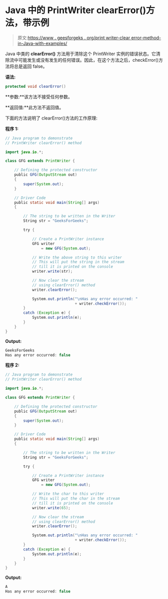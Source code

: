 # Java 中的 PrintWriter clearError()方法，带示例

> 原文:[https://www . geesforgeks . org/print writer-clear error-method-in-Java-with-examples/](https://www.geeksforgeeks.org/printwriter-clearerror-method-in-java-with-examples/)

Java 中类的 **clearError()** 方法用于清除这个 PrintWriter 实例的错误状态。它清除流中可能发生或没有发生的任何错误。因此，在这个方法之后，checkError()方法将总是返回 false。

**语法:**

```java
protected void clearError()
```

**参数:**该方法不接受任何参数。

**返回值:**此方法不返回值。

下面的方法说明了 clearError()方法的工作原理:

**程序 1:**

```java
// Java program to demonstrate
// PrintWriter clearError() method

import java.io.*;

class GFG extends PrintWriter {

    // Defining the protected constructor
    public GFG(OutputStream out)
    {
        super(System.out);
    }

    // Driver Code
    public static void main(String[] args)
    {

        // The string to be written in the Writer
        String str = "GeeksForGeeks";

        try {

            // Create a PrintWriter instance
            GFG writer
                = new GFG(System.out);

            // Write the above string to this writer
            // This will put the string in the stream
            // till it is printed on the console
            writer.write(str);

            // Now clear the stream
            // using clearError() method
            writer.clearError();

            System.out.println("\nHas any error occurred: "
                               + writer.checkError());
        }
        catch (Exception e) {
            System.out.println(e);
        }
    }
}
```

**Output:**

```java
GeeksForGeeks
Has any error occurred: false

```

**程序 2:**

```java
// Java program to demonstrate
// PrintWriter clearError() method

import java.io.*;

class GFG extends PrintWriter {

    // Defining the protected constructor
    public GFG(OutputStream out)
    {
        super(System.out);
    }

    // Driver Code
    public static void main(String[] args)
    {

        // The string to be written in the Writer
        String str = "GeeksForGeeks";

        try {

            // Create a PrintWriter instance
            GFG writer
                = new GFG(System.out);

            // Write the char to this writer
            // This will put the char in the stream
            // till it is printed on the console
            writer.write(65);

            // Now clear the stream
            // using clearError() method
            writer.clearError();

            System.out.println("\nHas any error occurred: "
                               + writer.checkError());
        }
        catch (Exception e) {
            System.out.println(e);
        }
    }
}
```

**Output:**

```java
A
Has any error occurred: false

```